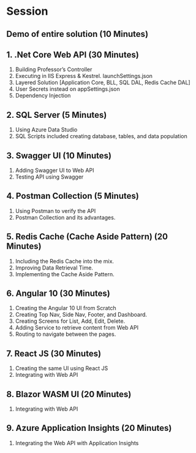 # Session

## Demo of entire solution (**10 Minutes**)

## 1. .Net Core Web API (**30 Minutes**)
1. Building Professor’s Controller
2. Executing in IIS Express & Kestrel. launchSettings.json
3. Layered Solution [Application Core, BLL, SQL DAL, Redis Cache DAL]
4. User Secrets instead on appSettings.json
5. Dependency Injection

## 2. SQL Server (**5 Minutes**)
1. Using Azure Data Studio
2. SQL Scripts included creating database, tables, and data population

## 3. Swagger UI (**10 Minutes**)
1. Adding Swagger UI to Web API
2. Testing API using Swagger

## 4. Postman Collection (**5 Minutes**)
1. Using Postman to verify the API
2. Postman Collection and its advantages.

## 5. Redis Cache (Cache Aside Pattern) (**20 Minutes**)
1. Including the Redis Cache into the mix.
2. Improving Data Retrieval Time.
3. Implementing the Cache Aside Pattern.

## 6. Angular 10 (**30 Minutes**)
1. Creating the Angular 10 UI from Scratch
2. Creating Top Nav, Side Nav, Footer, and Dashboard.
3. Creating Screens for List, Add, Edit, Delete.
4. Adding Service to retrieve content from Web API
5. Routing to navigate between the pages.

## 7. React JS (**30 Minutes**)
1. Creating the same UI using React JS
2. Integrating with Web API

## 8. Blazor WASM UI (**20 Minutes**)
1. Integrating with Web API

## 9. Azure Application Insights (**20 Minutes**)
1. Integrating the Web API with Application Insights
